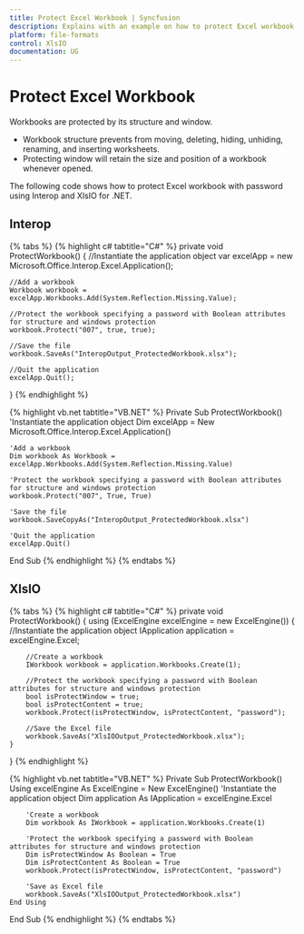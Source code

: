 ```yaml
---
title: Protect Excel Workbook | Syncfusion
description: Explains with an example on how to protect Excel workbook with password programmatically, using Interop and XlsIO.
platform: file-formats
control: XlsIO
documentation: UG
---
```


# Protect Excel Workbook

Workbooks are protected by its structure and window. 

* Workbook structure prevents from moving, deleting, hiding, unhiding, renaming, and inserting worksheets. 
* Protecting window will retain the size and position of a workbook whenever opened.

The following code shows how to protect Excel workbook with password using Interop and XlsIO for .NET.

## Interop

{% tabs %}
{% highlight c# tabtitle="C#" %}
private void ProtectWorkbook()
{
    //Instantiate the application object
    var excelApp = new Microsoft.Office.Interop.Excel.Application();

    //Add a workbook
    Workbook workbook = excelApp.Workbooks.Add(System.Reflection.Missing.Value);

    //Protect the workbook specifying a password with Boolean attributes for structure and windows protection
    workbook.Protect("007", true, true);

    //Save the file
    workbook.SaveAs("InteropOutput_ProtectedWorkbook.xlsx");

    //Quit the application
    excelApp.Quit();
}
{% endhighlight %}

{% highlight vb.net tabtitle="VB.NET" %}
Private Sub ProtectWorkbook()
    'Instantiate the application object
    Dim excelApp = New Microsoft.Office.Interop.Excel.Application()

    'Add a workbook
    Dim workbook As Workbook = excelApp.Workbooks.Add(System.Reflection.Missing.Value)

    'Protect the workbook specifying a password with Boolean attributes for structure and windows protection
    workbook.Protect("007", True, True)

    'Save the file
    workbook.SaveCopyAs("InteropOutput_ProtectedWorkbook.xlsx")

    'Quit the application
    excelApp.Quit()
End Sub
{% endhighlight %}
{% endtabs %}

## XlsIO

{% tabs %}
{% highlight c# tabtitle="C#" %}
private void ProtectWorkbook()
{
    using (ExcelEngine excelEngine = new ExcelEngine())
    {
        //Instantiate the application object
        IApplication application = excelEngine.Excel;

        //Create a workbook
        IWorkbook workbook = application.Workbooks.Create(1);

        //Protect the workbook specifying a password with Boolean attributes for structure and windows protection
        bool isProtectWindow = true;
        bool isProtectContent = true;
        workbook.Protect(isProtectWindow, isProtectContent, "password");

        //Save the Excel file
        workbook.SaveAs("XlsIOOutput_ProtectedWorkbook.xlsx");
    }
}
{% endhighlight %}

{% highlight vb.net tabtitle="VB.NET" %}
Private Sub ProtectWorkbook()
    Using excelEngine As ExcelEngine = New ExcelEngine()
        'Instantiate the application object
        Dim application As IApplication = excelEngine.Excel

        'Create a workbook
        Dim workbook As IWorkbook = application.Workbooks.Create(1)

        'Protect the workbook specifying a password with Boolean attributes for structure and windows protection
        Dim isProtectWindow As Boolean = True
        Dim isProtectContent As Boolean = True
        workbook.Protect(isProtectWindow, isProtectContent, "password")

        'Save as Excel file
        workbook.SaveAs("XlsIOOutput_ProtectedWorkbook.xlsx")
    End Using
End Sub
{% endhighlight %}
{% endtabs %}
